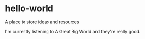 # hello-world
A place to store ideas and resources

I'm currently listening to A Great Big World and they're really good.

